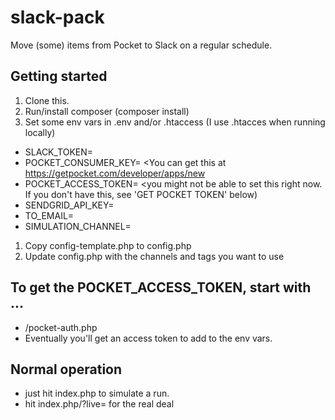# slack-pack
Move (some) items from Pocket to Slack on a regular schedule.

## Getting started

1. Clone this.
1. Run/install composer (composer install)
1. Set some env vars in .env and/or .htaccess (I use .htacces when running locally)
  * SLACK_TOKEN= <You can get this at Slack>
  * POCKET_CONSUMER_KEY= <You can get this at <https://getpocket.com/developer/apps/new>
  * POCKET_ACCESS_TOKEN= <you might not be able to set this right now. If you don't have this, see 'GET POCKET TOKEN' below)
  * SENDGRID_API_KEY= <for sending email reports>
  * TO_EMAIL= <email reports sent here using Sendgrid>
  * SIMULATION_CHANNEL= <this is the Slack channel that will be used when you do a simulation.>  
1. Copy config-template.php to config.php
1. Update config.php with the channels and tags you want to use

## To get the POCKET_ACCESS_TOKEN, start with ...

* /pocket-auth.php
* Eventually you'll get an access token to add to the env vars.

## Normal operation

* just hit index.php to simulate a run.
* hit index.php/?live= for the real deal
